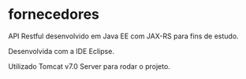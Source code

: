 # fornecedores
API Restful desenvolvido em Java EE com JAX-RS para fins de estudo.

Desenvolvida com a IDE Eclipse.

Utilizado Tomcat v7.0 Server para rodar o projeto.